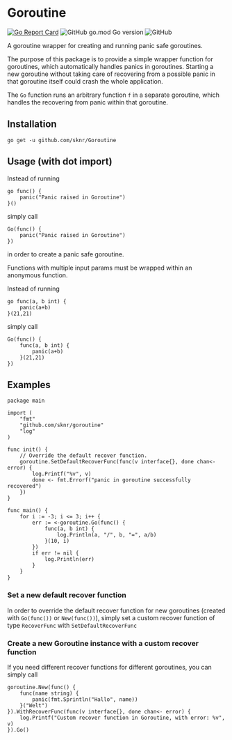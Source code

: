 # Goroutine

[![Go Report Card](https://goreportcard.com/badge/github.com/sknr/Goroutine)](https://goreportcard.com/report/github.com/sknr/Goroutine)
![GitHub go.mod Go version](https://img.shields.io/github/go-mod/go-version/sknr/Goroutine?style=flat)
![GitHub](https://img.shields.io/github/license/sknr/Goroutine)

A goroutine wrapper for creating and running panic safe goroutines.

The purpose of this package is to provide a simple wrapper function for goroutines, which automatically handles panics
in goroutines. Starting a new goroutine without taking care of recovering from a possible panic in that goroutine itself
could crash the whole application.

The `Go` function runs an arbitrary function `f` in a separate goroutine, which handles the recovering from panic within
that goroutine.

## Installation

`go get -u github.com/sknr/Goroutine`

## Usage (with dot import)

Instead of running

```
go func() {
    panic("Panic raised in Goroutine")
}()
```

simply call

```
Go(func() {
    panic("Panic raised in Goroutine")
})
```

in order to create a panic safe goroutine.

Functions with multiple input params must be wrapped within an anonymous function.

Instead of running

```
go func(a, b int) {
    panic(a+b)
}(21,21)
```

simply call

```
Go(func() {
    func(a, b int) {
        panic(a+b)
    }(21,21)
})
```

## Examples

```
package main

import (
    "fmt"
    "github.com/sknr/goroutine"
    "log"
)

func init() {
    // Override the default recover function.
    goroutine.SetDefaultRecoverFunc(func(v interface{}, done chan<- error) {
        log.Printf("%v", v)
        done <- fmt.Errorf("panic in goroutine successfully recovered")
    })
}

func main() {
    for i := -3; i <= 3; i++ {
        err := <-goroutine.Go(func() {
            func(a, b int) {
                log.Println(a, "/", b, "=", a/b)
            }(10, i)
        })
        if err != nil {
            log.Println(err)
        }
    }
}
```

### Set a new default recover function

In order to override the default recover function for new goroutines (created with `Go(func())` or `New(func())`),
simply set a custom recover function of type `RecoverFunc` with `SetDefaultRecoverFunc`

### Create a new Goroutine instance with a custom recover function

If you need different recover functions for different goroutines, you can simply call

```
goroutine.New(func() {
    func(name string) {
        panic(fmt.Sprintln("Hallo", name))
    }("Welt")
}).WithRecoverFunc(func(v interface{}, done chan<- error) {
    log.Printf("Custom recover function in Goroutine, with error: %v", v)
}).Go()
```
